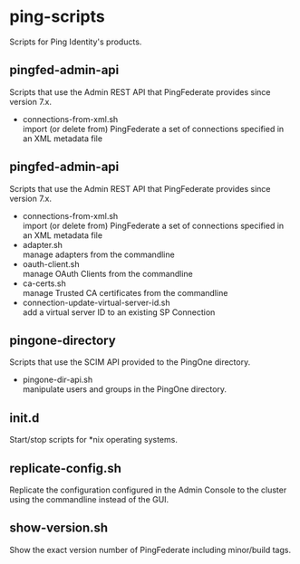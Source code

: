 ping-scripts
============

Scripts for Ping Identity's products.

pingfed-admin-api
-----------------
Scripts that use the Admin REST API that PingFederate provides since version 7.x.

- connections-from-xml.sh  
  import (or delete from) PingFederate a set of connections specified in an XML metadata file

pingfed-admin-api
-----------------
Scripts that use the Admin REST API that PingFederate provides since version 7.x.

- connections-from-xml.sh  
  import (or delete from) PingFederate a set of connections specified in an XML metadata file
- adapter.sh  
  manage adapters from the commandline
- oauth-client.sh  
  manage OAuth Clients from the commandline
- ca-certs.sh  
  manage Trusted CA certificates from the commandline
- connection-update-virtual-server-id.sh  
  add a virtual server ID to an existing SP Connection

pingone-directory
-----------------
Scripts that use the SCIM API provided to the PingOne directory.

- pingone-dir-api.sh  
  manipulate users and groups in the PingOne directory.

init.d
------
Start/stop scripts for *nix operating systems.

replicate-config.sh
-------------------
Replicate the configuration configured in the Admin Console to the cluster using the
commandline instead of the GUI.

show-version.sh
---------------
Show the exact version number of PingFederate including minor/build tags.
